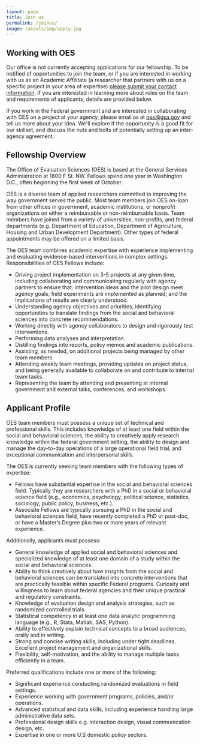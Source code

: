 ```yaml
---
layout: page
title: Join us
permalink: /joinus/
image: /assets/img/apply.jpg
---
```

## Working with OES

Our office is not currently accepting applications for our fellowship. To be notified of opportunities to join the team, or if you are interested in working with us as an Academic Affilitate (a researcher that partners with us on a specific project in your area of expertise) [please submit your contact information](https://goo.gl/forms/HZCoGs47qKnBImEO2). If you are interested in learning more about roles on the team and requirements of applicants, details are provided below.

If you work in the Federal government and are interested in collaborating with OES on a project at your agency, please email as at oes@gsa.gov and tell us more about your idea. We'll explore if the opportunity is a good fit for our skillset, and discuss the nuts and bolts of potentially setting up an inter-agency agreement. 

## Fellowship Overview

The Office of Evaluation Sciences (OES) is based at the General Services Administration at 1800 F St. NW. Fellows spend one year in Washington D.C., often beginning the first week of October. 

OES is a diverse team of applied researchers committed to improving the way government serves the public. Most team members join OES on-loan from other offices in government, academic institutions, or nonprofit organizations on either a reimbursable or non-reimbursable basis. Team members have joined from a variety of universities, non-profits, and federal departments (e.g. Department of Education, Department of Agriculture, Housing and Urban Development Department). Other types of federal appointments may be offered on a limited basis.

The OES team combines academic expertise with experience implementing and evaluating evidence-based interventions in complex settings. Responsibilities of OES Fellows include:
- Driving project implementation on 3-5 projects at any given time, including collaborating and communicating regularly with agency partners to ensure that: intervention ideas and the pilot design meet agency goals; field experiments are implemented as planned; and the implications of results are clearly understood.
- Understanding agency objectives and priorities, identifying opportunities to translate findings from the social and behavioral sciences into concrete recommendations. 
- Working directly with agency collaborators to design and rigorously test interventions.
- Performing data analyses and interpretation. 
- Distilling findings into reports, policy memos and academic publications.
- Assisting, as needed, on additional projects being managed by other team members.
- Attending weekly team meetings, providing updates on project status, and being generally available to collaborate on and contribute to internal team tasks.
- Representing the team by attending and presenting at internal government and external talks, conferences, and workshops. 

## Applicant Profile

OES team members must possess a unique set of technical and professional skills. This includes knowledge of at least one field within the social and behavioral sciences, the ability to creatively apply research knowledge within the federal government setting, the ability to design and manage the day-to-day operations of a large operational field trial, and exceptional communication and interpersonal skills. 

The OES is currently seeking team members with the following types of expertise:
- Fellows have substantial expertise in the social and behavioral sciences field. Typically they are researchers with a PhD in a social or behavioral science field (e.g., economics, psychology, political science, statistics, sociology, public policy, business, etc.).
- Associate Fellows are typically pursuing a PhD in the social and behavioral sciences field, have recently completed a PhD or post-doc, or have a Master’s Degree plus two or more years of relevant experience.

Additionally, applicants must possess: 
- General knowledge of applied social and behavioral sciences and specialized knowledge of at least one domain of a study within the social and behavioral sciences.
- Ability to think creatively about how insights from the social and behavioral sciences can be translated into concrete interventions that are practically feasible within specific Federal programs. Curiosity and willingness to learn about federal agencies and their unique practical and regulatory constraints. 
- Knowledge of evaluation design and analysis strategies, such as randomized controlled trials.
- Statistical competency in at least one data analytic programming language (e.g., R, Stata, Matlab, SAS, Python).
- Ability to effectively explain technical concepts to a broad audiences, orally and in writing.
- Strong and concise writing skills, including under tight deadlines. Excellent project management and organizational skills.
- Flexibility, self-motivation, and the ability to manage multiple tasks efficiently in a team.

Preferred qualifications include one or more of the following: 
- Significant experience conducting randomized evaluations in field settings.
- Experience working with government programs, policies, and/or operations. 
- Advanced statistical and data skills, including experience handling large administrative data sets.
- Professional design skills e.g. interaction design, visual communication design, etc.
- Expertise in one or more U.S domestic policy sectors.


